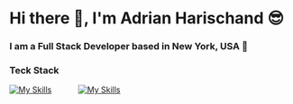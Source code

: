 # Hi there 👋, I'm Adrian Harischand 😎
### I am a Full Stack Developer based in New York, USA 📍
### Teck Stack
[![My Skills](https://skillicons.dev/icons?i=html,css,js,python)](https://skillicons.dev) &nbsp;&nbsp;&nbsp;&nbsp;&nbsp;&nbsp;&nbsp;&nbsp;&nbsp;&nbsp; [![My Skills](https://skillicons.dev/icons?i=bootstrap,react,express,flask)](https://skillicons.dev)


